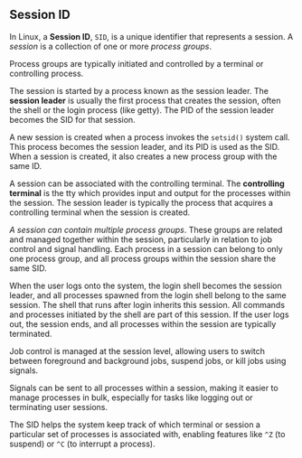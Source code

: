 ## Session ID

In Linux, a **Session ID**, `SID`, is a unique identifier that represents a session. A *session* is a collection of one or more *process groups*.

Process groups are typically initiated and controlled by a terminal or controlling process. 

The session is started by a process known as the session leader. The **session leader** is usually the first process that creates the session, often the shell or the login process (like getty). The PID of the session leader becomes the SID for that session.

A new session is created when a process invokes the `setsid()` system call. This process becomes the session leader, and its PID is used as the SID. When a session is created, it also creates a new process group with the same ID.

A session can be associated with the controlling terminal. The **controlling terminal** is the tty which provides input and output for the processes within the session. The session leader is typically the process that acquires a controlling terminal when the session is created.

*A session can contain multiple process groups*. These groups are related and managed together within the session, particularly in relation to job control and signal handling. Each process in a session can belong to only one process group, and all process groups within the session share the same SID.

When the user logs onto the system, the login shell becomes the session leader, and all processes spawned from the login shell belong to the same session. The shell that runs after login inherits this session. All commands and processes initiated by the shell are part of this session. If the user logs out, the session ends, and all processes within the session are typically terminated.

Job control is managed at the session level, allowing users to switch between foreground and background jobs, suspend jobs, or kill jobs using signals.

Signals can be sent to all processes within a session, making it easier to manage processes in bulk, especially for tasks like logging out or terminating user sessions.

The SID helps the system keep track of which terminal or session a particular set of processes is associated with, enabling features like `^Z` (to suspend) or `^C` (to interrupt a process).
